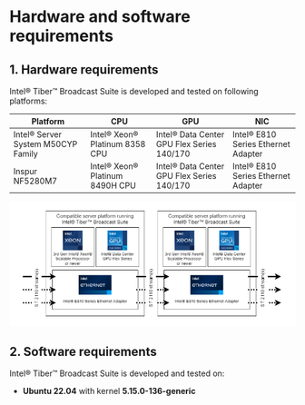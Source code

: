 # Hardware and software requirements

## 1. Hardware requirements

Intel® Tiber™ Broadcast Suite is developed and tested on following platforms:

Platform    | CPU         | GPU          | NIC
---         | ---         | ---          | ---
Intel® Server System M50CYP Family| Intel® Xeon® Platinum 8358 CPU  |  Intel® Data Center GPU Flex Series 140/170  | Intel® E810 Series Ethernet Adapter
Inspur NF5280M7         | Intel® Xeon® Platinum 8490H CPU     | Intel® Data Center GPU Flex Series 140/170 | Intel® E810 Series Ethernet Adapter

![Hardware architecture diagram](images/hw-architecture.png)

## 2. Software requirements

Intel® Tiber™ Broadcast Suite is developed and tested on:
 * __Ubuntu 22.04__ with kernel __5.15.0-136-generic__
